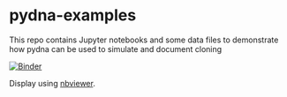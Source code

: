 # pydna-examples
This repo contains Jupyter notebooks and some data files to demonstrate how pydna can be used to simulate and document cloning 

[![Binder](http://mybinder.org/badge.svg)](http://mybinder.org:/repo/bjornfjohansson/pydna-examples)


Display using [nbviewer](http://nbviewer.jupyter.org/github/BjornFJohansson/pydna-examples/blob/master/index.ipynb).